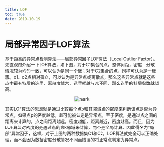 ```yaml
---
title: LOF
toc: true
date: 2019-10-19
---
```

# 局部异常因子LOF算法


基于距离的异常点检测算法——局部异常因子LOF算法（Local Outlier Factor）。先直观的介绍一下LOF算法，如下图，对于C1集合的点，整体间距，密度，分散情况较为均匀一致，可以认为是同一个簇；对于C2集合的点，同样可认为是一簇簇。o1、o2点相对孤立，可以认为是异常点或离散点，那么这些异常点就是这些点中最有特质的选手，离散度越大，选手就越与众不同，那么选手的特质指数就越高。

<center>

![mark](http://images.iterate.site/blog/image/20191019/ghAzIvY4onfn.jpg?imageslim)

</center>

其实LOF算法的思想就是通过比较每个点p和其邻域点的密度来判断该点是否为异常点，如果点p的密度越低，越可能被认定是异常点。至于密度，是通过点之间的距离来计算的，点之间距离越远，密度越低，距离越近，密度越高。而且，因为LOF算法对密度的是通过点的第k邻域来计算，而不是全局计算，因此得名为“局部”异常因子，这样，对于上图的两种数据集C1和C2，LOF算法就完全可以正确处理，而不会因为数据密度分散情况不同而错误的将正常点判定为异常点。
